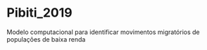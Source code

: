 # Pibiti_2019
Modelo computacional para identificar movimentos migratórios de populações de baixa renda
